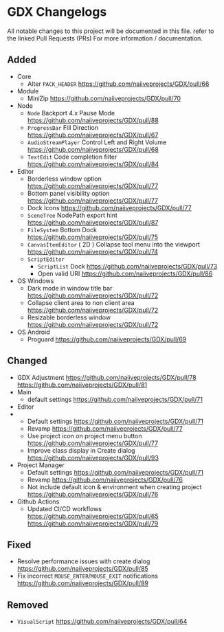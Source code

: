 # GDX Changelogs

All notable changes to this project will be documented in this file. refer to the linked Pull Requests (PRs) For more information / documentation.

## Added

- Core
  - Alter `PACK_HEADER` https://github.com/naiiveprojects/GDX/pull/66
- Module
  - MiniZip https://github.com/naiiveprojects/GDX/pull/70
- Node
  - `Node` Backport 4.x Pause Mode https://github.com/naiiveprojects/GDX/pull/88
  - `ProgressBar` Fill Direction https://github.com/naiiveprojects/GDX/pull/67
  - `AudioStreamPlayer` Control Left and Right Volume https://github.com/naiiveprojects/GDX/pull/68
  - `TextEdit` Code completion filter https://github.com/naiiveprojects/GDX/pull/84
- Editor
  - Borderless window option https://github.com/naiiveprojects/GDX/pull/77
  - Bottom panel visibility option https://github.com/naiiveprojects/GDX/pull/77
  - Dock Icons https://github.com/naiiveprojects/GDX/pull/77
  - `SceneTree` NodePath export hint https://github.com/naiiveprojects/GDX/pull/87
  - `FileSystem` Bottom Dock https://github.com/naiiveprojects/GDX/pull/75
  - `CanvasItemEditor` ( 2D ) Collapse tool menu into the viewport https://github.com/naiiveprojects/GDX/pull/74
  - `ScriptEditor`
    - `ScriptList` Dock https://github.com/naiiveprojects/GDX/pull/73
    - Open valid URI https://github.com/naiiveprojects/GDX/pull/86
- OS Windows
  - Dark mode in window title bar https://github.com/naiiveprojects/GDX/pull/72
  - Collapse client area to non client area https://github.com/naiiveprojects/GDX/pull/72
  - Resizable borderless window https://github.com/naiiveprojects/GDX/pull/72
- OS Android
  - Proguard https://github.com/naiiveprojects/GDX/pull/69

## Changed

- GDX Adjustment https://github.com/naiiveprojects/GDX/pull/78 https://github.com/naiiveprojects/GDX/pull/81
- Main
  - default settings https://github.com/naiiveprojects/GDX/pull/71
- Editor
- - Default settings https://github.com/naiiveprojects/GDX/pull/71
  - Revamp https://github.com/naiiveprojects/GDX/pull/77
  - Use project icon on project menu button https://github.com/naiiveprojects/GDX/pull/77
  - Improve class display in Create dialog https://github.com/naiiveprojects/GDX/pull/93
- Project Manager
  - Default settings https://github.com/naiiveprojects/GDX/pull/71
  - Revamp https://github.com/naiiveprojects/GDX/pull/76
  - Not include default icon & environment when creating project https://github.com/naiiveprojects/GDX/pull/76
- Github Actions
  - Updated CI/CD workflows https://github.com/naiiveprojects/GDX/pull/65 https://github.com/naiiveprojects/GDX/pull/79

## Fixed

- Resolve performance issues with create dialog https://github.com/naiiveprojects/GDX/pull/85
- Fix incorrect `MOUSE_ENTER`/`MOUSE_EXIT` notifications https://github.com/naiiveprojects/GDX/pull/89

## Removed

- `VisualScript` https://github.com/naiiveprojects/GDX/pull/64

